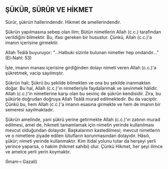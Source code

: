 ## ŞÜKÜR, SÜRÜR VE HİKMET

Sürûr, şükrün hallerindendir. Hikmet de amellerindendir.

Şükrün yapılmasına sebep olan ilim; Bütün nimetlerin Allah (c.c.) tarafından verildiğini bilmektir. Bu, ifası gereken bir husustur. Çünkü, Allah (c.c.)'a imanın içerisine girmektir.

Allah Teâlâ buyuruyor: "...Halbuki sizinle bulunan nimetler hep ondandır..." (El-Nahl: 53)

İşte, imanın manası içerisine girdiğinden do­layı nimeti veren Allah (c.c.)'a şükretmek, va­cip sayılmıştır.

Şükrün hali; Şükrü bu şekilde bilmekten ve ona bu şekilde inanmaktan doğar. Bu hal, Allah (c.c.)'ın nimetleriyle faydalanmak ve sevin­mek hâlidir. Allah (c.c.)'in nimetlerine karşı olan bu sevinç de şükrün kendisidir. Zira, bu şükürle doğrudan doğruya Allah Teâlâ murad edilmektedir. Bu da vaciptir. Çünkü bu, hem Allah (c.c.)'a imanın esasına girmekte ve hem de imanın bir semeresi sayılmaktadır.

Şükrün amelinde, yani şükrü yerine getirmekte Allah (c.c.)'ın zatının murad edilmesi, amel de, hikmeti tamamlamak için nimetin yerinde kullanılması mevcut olduğundan dolayıdır. Başkalarının kastedilmesi; mevcut nimetlerin ve o nimetlere ziyade edilen lütufların korunmasından dolayıdır. Hâsılı, şükür; nimeti yerinde kullanmaktır. Kim itidal yolunu tutar da herşeyi yerli yerince yaparsa, o hakim (hikmet sahibi) olur. Çünkü Hikmet, her şeyi ilimce ve amelce yerli yerin koymaktır.

(İmam-ı Gazali)
